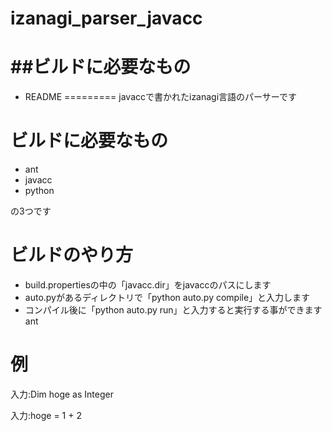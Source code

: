 izanagi_parser_javacc
=====================

##ビルドに必要なもの
=====================  
*	README
=========
javaccで書かれたizanagi言語のパーサーです

ビルドに必要なもの
============
* ant
* javacc
* python

の3つです

ビルドのやり方
============
* build.propertiesの中の「javacc.dir」をjavaccのパスにします
* auto.pyがあるディレクトリで「python auto.py compile」と入力します
* コンパイル後に「python auto.py run」と入力すると実行する事ができますant
  
例
============
入力:Dim hoge as Integer  

入力:hoge = 1 + 2

